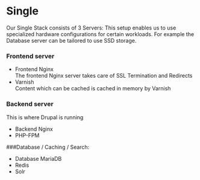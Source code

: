 # Single

Our Single Stack consists of 3 Servers:
This setup enables us to use specialized hardware configurations for certain workloads. For example the Database server can be tailored to use SSD storage.

### Frontend server
* Frontend Nginx  
The frontend Nginx server takes care of SSL Termination and Redirects
* Varnish  
Content which can be cached is cached in memory by Varnish

### Backend server
This is where Drupal is running

* Backend Nginx
* PHP-FPM


###Database / Caching / Search:
* Database MariaDB
* Redis
* Solr
